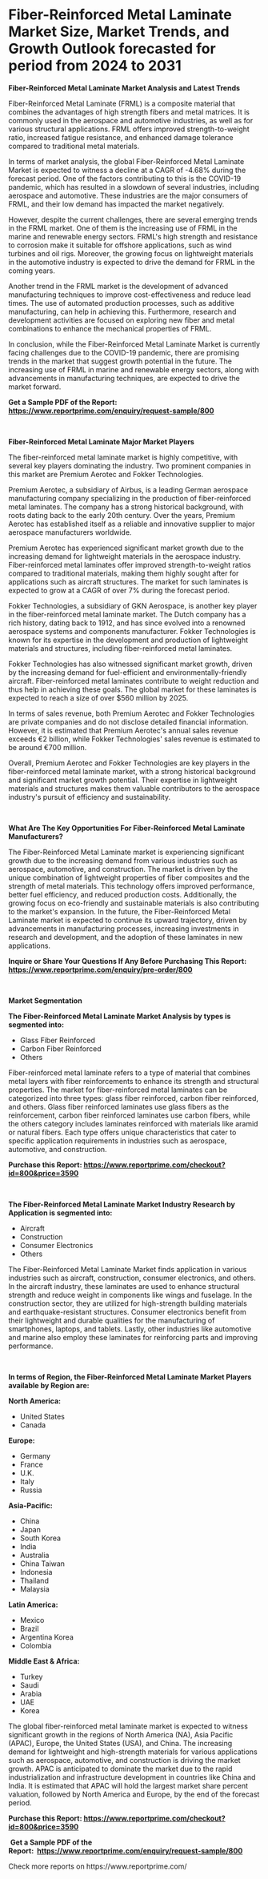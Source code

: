 <p><h1>Fiber-Reinforced Metal Laminate Market Size, Market Trends, and Growth Outlook forecasted for period from 2024 to 2031</h1></p><p><strong>Fiber-Reinforced Metal Laminate Market Analysis and Latest Trends</strong></p>
<p><p>Fiber-Reinforced Metal Laminate (FRML) is a composite material that combines the advantages of high strength fibers and metal matrices. It is commonly used in the aerospace and automotive industries, as well as for various structural applications. FRML offers improved strength-to-weight ratio, increased fatigue resistance, and enhanced damage tolerance compared to traditional metal materials.</p><p>In terms of market analysis, the global Fiber-Reinforced Metal Laminate Market is expected to witness a decline at a CAGR of -4.68% during the forecast period. One of the factors contributing to this is the COVID-19 pandemic, which has resulted in a slowdown of several industries, including aerospace and automotive. These industries are the major consumers of FRML, and their low demand has impacted the market negatively.</p><p>However, despite the current challenges, there are several emerging trends in the FRML market. One of them is the increasing use of FRML in the marine and renewable energy sectors. FRML's high strength and resistance to corrosion make it suitable for offshore applications, such as wind turbines and oil rigs. Moreover, the growing focus on lightweight materials in the automotive industry is expected to drive the demand for FRML in the coming years.</p><p>Another trend in the FRML market is the development of advanced manufacturing techniques to improve cost-effectiveness and reduce lead times. The use of automated production processes, such as additive manufacturing, can help in achieving this. Furthermore, research and development activities are focused on exploring new fiber and metal combinations to enhance the mechanical properties of FRML.</p><p>In conclusion, while the Fiber-Reinforced Metal Laminate Market is currently facing challenges due to the COVID-19 pandemic, there are promising trends in the market that suggest growth potential in the future. The increasing use of FRML in marine and renewable energy sectors, along with advancements in manufacturing techniques, are expected to drive the market forward.</p></p>
<p><strong>Get a Sample PDF of the Report:&nbsp; <a href="https://www.reportprime.com/enquiry/request-sample/800">https://www.reportprime.com/enquiry/request-sample/800</a></strong></p>
<p>&nbsp;</p>
<p><strong>Fiber-Reinforced Metal Laminate Major Market Players</strong></p>
<p><p>The fiber-reinforced metal laminate market is highly competitive, with several key players dominating the industry. Two prominent companies in this market are Premium Aerotec and Fokker Technologies.</p><p>Premium Aerotec, a subsidiary of Airbus, is a leading German aerospace manufacturing company specializing in the production of fiber-reinforced metal laminates. The company has a strong historical background, with roots dating back to the early 20th century. Over the years, Premium Aerotec has established itself as a reliable and innovative supplier to major aerospace manufacturers worldwide.</p><p>Premium Aerotec has experienced significant market growth due to the increasing demand for lightweight materials in the aerospace industry. Fiber-reinforced metal laminates offer improved strength-to-weight ratios compared to traditional materials, making them highly sought after for applications such as aircraft structures. The market for such laminates is expected to grow at a CAGR of over 7% during the forecast period.</p><p>Fokker Technologies, a subsidiary of GKN Aerospace, is another key player in the fiber-reinforced metal laminate market. The Dutch company has a rich history, dating back to 1912, and has since evolved into a renowned aerospace systems and components manufacturer. Fokker Technologies is known for its expertise in the development and production of lightweight materials and structures, including fiber-reinforced metal laminates.</p><p>Fokker Technologies has also witnessed significant market growth, driven by the increasing demand for fuel-efficient and environmentally-friendly aircraft. Fiber-reinforced metal laminates contribute to weight reduction and thus help in achieving these goals. The global market for these laminates is expected to reach a size of over $560 million by 2025.</p><p>In terms of sales revenue, both Premium Aerotec and Fokker Technologies are private companies and do not disclose detailed financial information. However, it is estimated that Premium Aerotec's annual sales revenue exceeds €2 billion, while Fokker Technologies' sales revenue is estimated to be around €700 million.</p><p>Overall, Premium Aerotec and Fokker Technologies are key players in the fiber-reinforced metal laminate market, with a strong historical background and significant market growth potential. Their expertise in lightweight materials and structures makes them valuable contributors to the aerospace industry's pursuit of efficiency and sustainability.</p></p>
<p>&nbsp;</p>
<p><strong>What Are The Key Opportunities For Fiber-Reinforced Metal Laminate Manufacturers?</strong></p>
<p><p>The Fiber-Reinforced Metal Laminate market is experiencing significant growth due to the increasing demand from various industries such as aerospace, automotive, and construction. The market is driven by the unique combination of lightweight properties of fiber composites and the strength of metal materials. This technology offers improved performance, better fuel efficiency, and reduced production costs. Additionally, the growing focus on eco-friendly and sustainable materials is also contributing to the market's expansion. In the future, the Fiber-Reinforced Metal Laminate market is expected to continue its upward trajectory, driven by advancements in manufacturing processes, increasing investments in research and development, and the adoption of these laminates in new applications.</p></p>
<p><strong>Inquire or Share Your Questions If Any Before Purchasing This Report: <a href="https://www.reportprime.com/enquiry/pre-order/800">https://www.reportprime.com/enquiry/pre-order/800</a></strong></p>
<p>&nbsp;</p>
<p><strong>Market Segmentation</strong></p>
<p><strong>The Fiber-Reinforced Metal Laminate Market Analysis by types is segmented into:</strong></p>
<p><ul><li>Glass Fiber Reinforced</li><li>Carbon Fiber Reinforced</li><li>Others</li></ul></p>
<p><p>Fiber-reinforced metal laminate refers to a type of material that combines metal layers with fiber reinforcements to enhance its strength and structural properties. The market for fiber-reinforced metal laminates can be categorized into three types: glass fiber reinforced, carbon fiber reinforced, and others. Glass fiber reinforced laminates use glass fibers as the reinforcement, carbon fiber reinforced laminates use carbon fibers, while the others category includes laminates reinforced with materials like aramid or natural fibers. Each type offers unique characteristics that cater to specific application requirements in industries such as aerospace, automotive, and construction.</p></p>
<p><strong>Purchase this Report:&nbsp;<a href="https://www.reportprime.com/checkout?id=800&price=3590">https://www.reportprime.com/checkout?id=800&price=3590</a></strong></p>
<p>&nbsp;</p>
<p><strong>The Fiber-Reinforced Metal Laminate Market Industry Research by Application is segmented into:</strong></p>
<p><ul><li>Aircraft</li><li>Construction</li><li>Consumer Electronics</li><li>Others</li></ul></p>
<p><p>The Fiber-Reinforced Metal Laminate Market finds application in various industries such as aircraft, construction, consumer electronics, and others. In the aircraft industry, these laminates are used to enhance structural strength and reduce weight in components like wings and fuselage. In the construction sector, they are utilized for high-strength building materials and earthquake-resistant structures. Consumer electronics benefit from their lightweight and durable qualities for the manufacturing of smartphones, laptops, and tablets. Lastly, other industries like automotive and marine also employ these laminates for reinforcing parts and improving performance.</p></p>
<p>&nbsp;</p>
<p><strong>In terms of Region, the Fiber-Reinforced Metal Laminate Market Players available by Region are:</strong></p>
<p>
    <p> <strong> North America: </strong>
        <ul>
            <li>United States</li>
            <li>Canada</li>
        </ul>
        </p> 
    <p> <strong> Europe: </strong>
        <ul>
            <li>Germany</li>
            <li>France</li>
            <li>U.K.</li>
            <li>Italy</li>
            <li>Russia</li>
        </ul>
        </p> 
    <p> <strong> Asia-Pacific: </strong>
        <ul>
            <li>China</li>
            <li>Japan</li>
            <li>South Korea</li>
            <li>India</li>
            <li>Australia</li>
            <li>China Taiwan</li>
            <li>Indonesia</li>
            <li>Thailand</li>
            <li>Malaysia</li>
        </ul>
        </p> 
    <p> <strong> Latin America: </strong>
        <ul>
            <li>Mexico</li>
            <li>Brazil</li>
            <li>Argentina Korea</li>
            <li>Colombia</li>
        </ul>
        </p> 
    <p> <strong> Middle East & Africa: </strong>
        <ul>
            <li>Turkey</li>
            <li>Saudi</li>
            <li>Arabia</li>
            <li>UAE</li>
            <li>Korea</li>
        </ul>
    </p>
    </p>
<p><p>The global fiber-reinforced metal laminate market is expected to witness significant growth in the regions of North America (NA), Asia Pacific (APAC), Europe, the United States (USA), and China. The increasing demand for lightweight and high-strength materials for various applications such as aerospace, automotive, and construction is driving the market growth. APAC is anticipated to dominate the market due to the rapid industrialization and infrastructure development in countries like China and India. It is estimated that APAC will hold the largest market share percent valuation, followed by North America and Europe, by the end of the forecast period.</p></p>
<p><strong>Purchase this Report: <a href="https://www.reportprime.com/checkout?id=800&price=3590">https://www.reportprime.com/checkout?id=800&price=3590</a></strong></p>
<p>&nbsp;<strong>Get a Sample PDF of the Report:&nbsp;&nbsp;<a href="https://www.reportprime.com/enquiry/request-sample/800">https://www.reportprime.com/enquiry/request-sample/800</a></strong></p>
<p><strong></strong></p>
<p>Check more reports on https://www.reportprime.com/</p>